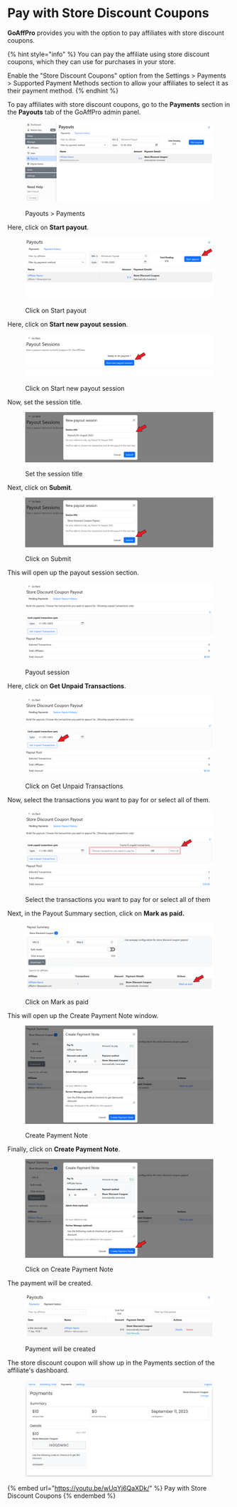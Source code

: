 # Pay with Store Discount Coupons

**GoAffPro** provides you with the option to pay affiliates with store discount coupons.&#x20;

{% hint style="info" %}
You can pay the affiliate using store discount coupons, which they can use for purchases in your store. &#x20;

Enable the "Store Discount Coupons" option from the Settings > Payments > Supported Payment Methods section to allow your affiliates to select it as their payment method.
{% endhint %}

To pay affiliates with store discount coupons, go to the **Payments** section in the **Payouts** tab of the GoAffPro admin panel.&#x20;

<figure><img src="../../.gitbook/assets/image (80).png" alt=""><figcaption><p>Payouts > Payments</p></figcaption></figure>

Here, click on **Start payout**.

<figure><img src="../../.gitbook/assets/Screenshot 2023-09-11 194102.png" alt=""><figcaption><p>Click on Start payout</p></figcaption></figure>

Here, click on **Start new payout session**.

<figure><img src="../../.gitbook/assets/Screenshot 2023-09-11 194337.png" alt=""><figcaption><p>Click on Start new payout session</p></figcaption></figure>

Now, set the session title.

<figure><img src="../../.gitbook/assets/Screenshot 2023-09-11 194357.png" alt=""><figcaption><p>Set the session title</p></figcaption></figure>

Next, click on **Submit**.

<figure><img src="../../.gitbook/assets/Screenshot 2023-09-11 194416.png" alt=""><figcaption><p>Click on Submit</p></figcaption></figure>

This will open up the payout session section.

<figure><img src="../../.gitbook/assets/image (345).png" alt=""><figcaption><p>Payout session</p></figcaption></figure>

Here, click on **Get Unpaid Transactions**.

<figure><img src="../../.gitbook/assets/Screenshot 2023-09-11 195654.png" alt=""><figcaption><p>Click on Get Unpaid Transactions</p></figcaption></figure>

Now, select the transactions you want to pay for or select all of them.

<figure><img src="../../.gitbook/assets/Screenshot 2023-09-11 195807.png" alt=""><figcaption><p>Select the transactions you want to pay for or select all of them</p></figcaption></figure>

Next, in the Payout Summary section, click on **Mark as paid.**

<figure><img src="../../.gitbook/assets/Screenshot 2023-09-11 19571226.png" alt=""><figcaption><p>Click on Mark as paid</p></figcaption></figure>

This will open up the Create Payment Note window.&#x20;

<figure><img src="../../.gitbook/assets/image (346).png" alt=""><figcaption><p>Create Payment Note</p></figcaption></figure>

Finally, click on **Create Payment Note**.

<figure><img src="../../.gitbook/assets/Screenshot 2023-09-11 195845.png" alt=""><figcaption><p>Click on Create Payment Note</p></figcaption></figure>

The payment will be created.&#x20;

<figure><img src="../../.gitbook/assets/image (347).png" alt=""><figcaption><p>Payment will be created</p></figcaption></figure>

The store discount coupon will show up in the Payments section of the affiliate's dashboard.

<figure><img src="../../.gitbook/assets/image (348).png" alt=""><figcaption></figcaption></figure>

{% embed url="https://youtu.be/wUqYj6QaXDk/" %}
Pay with Store Discount Coupons
{% endembed %}
